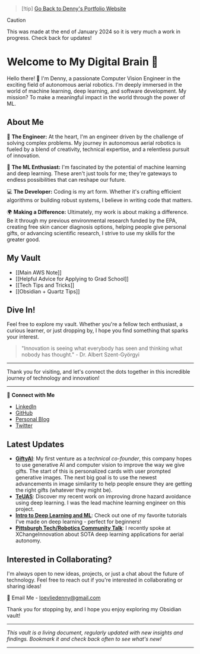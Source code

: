 > [!tip]  [Go Back to Denny's Portfolio Website](https://www.loevliedl.com)

> [!caution]
> This was made at the end of January 2024 so it is very much a work in progress.  Check back for updates!
> 

# Welcome to My Digital Brain 🧠

Hello there! 👋 I'm Denny, a passionate Computer Vision Engineer in the exciting field of autonomous aerial robotics. I'm deeply immersed in the world of machine learning, deep learning, and software development. My mission? To make a meaningful impact in the world through the power of ML.

## About Me

🤖 **The Engineer:** At the heart, I'm an engineer driven by the challenge of solving complex problems. My journey in autonomous aerial robotics is fueled by a blend of creativity, technical expertise, and a relentless pursuit of innovation.

🧠 **The ML Enthusiast:** I'm fascinated by the potential of machine learning and deep learning. These aren't just tools for me; they're gateways to endless possibilities that can reshape our future.

💻 **The Developer:** Coding is my art form. Whether it's crafting efficient algorithms or building robust systems, I believe in writing code that matters.

🌍 **Making a Difference:** Ultimately, my work is about making a difference. Be it through my previous environmental research funded by the EPA, creating free skin cancer diagnosis options, helping people give personal gifts, or advancing scientific research, I strive to use my skills for the greater good.

## My Vault

- [[Main AWS Note]]
- [[Helpful Advice for Applying to Grad School]]
- [[Tech Tips and Tricks]]
- [[Obsidian + Quartz Tips]]


## Dive In!

Feel free to explore my vault. Whether you're a fellow tech enthusiast, a curious learner, or just dropping by, I hope you find something that sparks your interest.

> "Innovation is seeing what everybody has seen and thinking what nobody has thought." - Dr. Albert Szent-Györgyi

---

Thank you for visiting, and let's connect the dots together in this incredible journey of technology and innovation!

---

🔗 **Connect with Me**
- [LinkedIn](https://www.linkedin.com/in/dennisloevlie/)
- [GitHub](https://github.com/loevlie)
- [Personal Blog](https://medium.com/@dennyloevlie)
- [Twitter](https://twitter.com/DennisLoevlie)

## Latest Updates

- **[GiftyAI](https://gifty.com.co/)**: My first venture as a *technical co-founder*, this company hopes to use generative AI and computer vision to improve the way we give gifts.  The start of this is personalized cards with user prompted generative images.  The next big goal is to use the newest advancements in image similarity to help people ensure they are getting the right gifts (whatever they might be).
- **[TeUAS](https://www.duality.ai/blog/kef-robotics-tethered-drones#:~:text=The%20KEF%20team%20took%20on,demonstrations%20in%20diverse%20operational%20environments.)**: Discover my recent work on improving drone hazard avoidance using deep learning.  I was the lead machine learning engineer on this project.
- **[Intro to Deep Learning and ML](https://medium.com/towards-data-science/logistic-regression-with-pytorch-3c8bbea594be)**: Check out one of my favorite tutorials I've made on deep learning - perfect for beginners!
- **[Pittsburgh Tech/Robotics Community Talk](https://xchangepgh2023.sched.com/event/1LdC7/an-interactive-exploration-of-computer-vision-for-unmanned-aerial-vehicles-uavs)**: I recently spoke at XChangeInnovation about SOTA deep learning applications for aerial autonomy.

## Interested in Collaborating?

I'm always open to new ideas, projects, or just a chat about the future of technology. Feel free to reach out if you're interested in collaborating or sharing ideas!

📧 Email Me - loevliedenny@gmail.com

Thank you for stopping by, and I hope you enjoy exploring my Obsidian vault!

---

*This vault is a living document, regularly updated with new insights and findings. Bookmark it and check back often to see what's new!*

---


